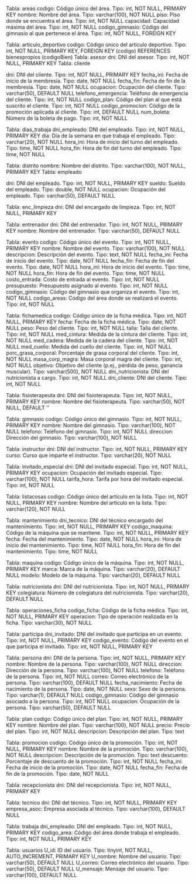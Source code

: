 Tabla: areas
codigo: Código único del área. Tipo: int, NOT NULL, PRIMARY KEY
nombre: Nombre del área. Tipo: varchar(100), NOT NULL
piso: Piso donde se encuentra el área. Tipo: int, NOT NULL
capacidad: Capacidad máxima del área. Tipo: int, NOT NULL
codigo_gimnasio: Código del gimnasio al que pertenece el área. Tipo: int, NOT NULL, FOREIGN KEY

Tabla: articulo_deportivo
codigo: Código único del artículo deportivo. Tipo: int, NOT NULL, PRIMARY KEY, FOREIGN KEY (codigo) REFERENCES bienespropios (codigoBien)
Tabla: asesor
dni: DNI del asesor. Tipo: int, NOT NULL, PRIMARY KEY
Tabla: cliente

dni: DNI del cliente. Tipo: int, NOT NULL, PRIMARY KEY
fecha_ini: Fecha de inicio de la membresía. Tipo: date, NOT NULL
fecha_fin: Fecha de fin de la membresía. Tipo: date, NOT NULL
ocupacion: Ocupación del cliente. Tipo: varchar(50), DEFAULT NULL
telefono_emergencia: Teléfono de emergencia del cliente. Tipo: int, NOT NULL
codigo_plan: Código del plan al que está suscrito el cliente. Tipo: int, NOT NULL
codigo_promocion: Código de la promoción aplicada al cliente. Tipo: int, DEFAULT NULL
num_boleta: Número de la boleta de pago. Tipo: int, NOT NULL

Tabla: dias_trabaja
dni_empleado: DNI del empleado. Tipo: int, NOT NULL, PRIMARY KEY
dia: Día de la semana en que trabaja el empleado. Tipo: varchar(20), NOT NULL
hora_ini: Hora de inicio del turno del empleado. Tipo: time, NOT NULL
hora_fin: Hora de fin del turno del empleado. Tipo: time, NOT NULL

Tabla: distrito
nombre: Nombre del distrito. Tipo: varchar(100), NOT NULL, PRIMARY KEY
Tabla: empleado

dni: DNI del empleado. Tipo: int, NOT NULL, PRIMARY KEY
sueldo: Sueldo del empleado. Tipo: double, NOT NULL
ocupacion: Ocupación del empleado. Tipo: varchar(50), DEFAULT NULL

Tabla: enc_limpieza
dni: DNI del encargado de limpieza. Tipo: int, NOT NULL, PRIMARY KEY

Tabla: entrenador
dni: DNI del entrenador. Tipo: int, NOT NULL, PRIMARY KEY
nombre: Nombre del entrenador. Tipo: varchar(50), DEFAULT NULL

Tabla: evento
codigo: Código único del evento. Tipo: int, NOT NULL, PRIMARY KEY
nombre: Nombre del evento. Tipo: varchar(100), NOT NULL
descripcion: Descripción del evento. Tipo: text, NOT NULL
fecha_ini: Fecha de inicio del evento. Tipo: date, NOT NULL
fecha_fin: Fecha de fin del evento. Tipo: date, NOT NULL
hora_ini: Hora de inicio del evento. Tipo: time, NOT NULL
hora_fin: Hora de fin del evento. Tipo: time, NOT NULL
costo_entrada: Costo de entrada al evento. Tipo: int, NOT NULL
presupuesto: Presupuesto asignado al evento. Tipo: int, NOT NULL
codigo_gimnasio: Código del gimnasio que organiza el evento. Tipo: int, NOT NULL
codigo_areas: Código del área donde se realizará el evento. Tipo: int, NOT NULL

Tabla: fichamedica
codigo: Código único de la ficha médica. Tipo: int, NOT NULL, PRIMARY KEY
fecha: Fecha de la ficha médica. Tipo: date, NOT NULL
peso: Peso del cliente. Tipo: int, NOT NULL
talla: Talla del cliente. Tipo: int, NOT NULL
med_cintura: Medida de la cintura del cliente. Tipo: int, NOT NULL
med_cadera: Medida de la cadera del cliente. Tipo: int, NOT NULL
med_cuello: Medida del cuello del cliente. Tipo: int, NOT NULL
porc_grasa_corporal: Porcentaje de grasa corporal del cliente. Tipo: int, NOT NULL
masa_corp_magra: Masa corporal magra del cliente. Tipo: int, NOT NULL
objetivo: Objetivo del cliente (p.ej., pérdida de peso, ganancia muscular). Tipo: varchar(500), NOT NULL
dni_nutricionista: DNI del nutricionista a cargo. Tipo: int, NOT NULL
dni_cliente: DNI del cliente. Tipo: int, NOT NULL

Tabla: fisioterapeuta
dni: DNI del fisioterapeuta. Tipo: int, NOT NULL, PRIMARY KEY
nombre: Nombre del fisioterapeuta. Tipo: varchar(50), NOT NULL, DEFAULT ''

Tabla: gimnasio
codigo: Código único del gimnasio. Tipo: int, NOT NULL, PRIMARY KEY
nombre: Nombre del gimnasio. Tipo: varchar(100), NOT NULL
telefono: Teléfono del gimnasio. Tipo: int, NOT NULL
direccion: Dirección del gimnasio. Tipo: varchar(100), NOT NULL

Tabla: instructor
dni: DNI del instructor. Tipo: int, NOT NULL, PRIMARY KEY
curso: Curso que imparte el instructor. Tipo: varchar(20), NOT NULL

Tabla: invitado_especial
dni: DNI del invitado especial. Tipo: int, NOT NULL, PRIMARY KEY
ocupacion: Ocupación del invitado especial. Tipo: varchar(100), NOT NULL
tarifa_hora: Tarifa por hora del invitado especial. Tipo: int, NOT NULL

Tabla: listacosas
codigo: Código único del artículo en la lista. Tipo: int, NOT NULL, PRIMARY KEY
nombre: Nombre del artículo en la lista. Tipo: varchar(120), NOT NULL

Tabla: mantenimiento
dni_tecnico: DNI del técnico encargado del mantenimiento. Tipo: int, NOT NULL, PRIMARY KEY
codigo_maquina: Código de la máquina que se mantiene. Tipo: int, NOT NULL, PRIMARY KEY
fecha: Fecha del mantenimiento. Tipo: date, NOT NULL
hora_ini: Hora de inicio del mantenimiento. Tipo: time, NOT NULL
hora_fin: Hora de fin del mantenimiento. Tipo: time, NOT NULL

Tabla: maquina
codigo: Código único de la máquina. Tipo: int, NOT NULL, PRIMARY KEY
marca: Marca de la máquina. Tipo: varchar(20), DEFAULT NULL
modelo: Modelo de la máquina. Tipo: varchar(20), DEFAULT NULL

Tabla: nutricionista
dni: DNI del nutricionista. Tipo: int, NOT NULL, PRIMARY KEY
colegiatura: Número de colegiatura del nutricionista. Tipo: varchar(20), DEFAULT NULL

Tabla: operaciones_ficha
codigo_ficha: Código de la ficha médica. Tipo: int, NOT NULL, PRIMARY KEY
operacion: Tipo de operación realizada en la ficha. Tipo: varchar(30), NOT NULL

Tabla: participa
dni_invitado: DNI del invitado que participa en un evento. Tipo: int, NOT NULL, PRIMARY KEY
codigo_evento: Código del evento en el que participa el invitado. Tipo: int, NOT NULL, PRIMARY KEY

Tabla: persona
dni: DNI de la persona. Tipo: int, NOT NULL, PRIMARY KEY
nombre: Nombre de la persona. Tipo: varchar(100), NOT NULL
direccion: Dirección de la persona. Tipo: varchar(100), NOT NULL
telefono: Teléfono de la persona. Tipo: int, NOT NULL
correo: Correo electrónico de la persona. Tipo: varchar(100), DEFAULT NULL
fecha_nacimiento: Fecha de nacimiento de la persona. Tipo: date, NOT NULL
sexo: Sexo de la persona. Tipo: varchar(1), DEFAULT NULL
codigo_gimnasio: Código del gimnasio asociado a la persona. Tipo: int, NOT NULL
ocupacion: Ocupación de la persona. Tipo: varchar(50), DEFAULT NULL

Tabla: plan
codigo: Código único del plan. Tipo: int, NOT NULL, PRIMARY KEY
nombre: Nombre del plan. Tipo: varchar(100), NOT NULL
precio: Precio del plan. Tipo: int, NOT NULL
descripcion: Descripción del plan. Tipo: text

Tabla: promocion
codigo: Código único de la promoción. Tipo: int, NOT NULL, PRIMARY KEY
nombre: Nombre de la promoción. Tipo: varchar(100), NOT NULL
descripcion: Descripción de la promoción. Tipo: text
descuento: Porcentaje de descuento de la promoción. Tipo: int, NOT NULL
fecha_ini: Fecha de inicio de la promoción. Tipo: date, NOT NULL
fecha_fin: Fecha de fin de la promoción. Tipo: date, NOT NULL

Tabla: recepcionista
dni: DNI del recepcionista. Tipo: int, NOT NULL, PRIMARY KEY

Tabla: tecnico
dni: DNI del técnico. Tipo: int, NOT NULL, PRIMARY KEY
empresa_asoc: Empresa asociada al técnico. Tipo: varchar(100), DEFAULT NULL

Tabla: trabaja
dni_empleado: DNI del empleado. Tipo: int, NOT NULL, PRIMARY KEY
codigo_area: Código del área donde trabaja el empleado. Tipo: int, NOT NULL, PRIMARY KEY

Tabla: usuarios
U_id: ID del usuario. Tipo: tinyint, NOT NULL, AUTO_INCREMENT, PRIMARY KEY
U_nombre: Nombre del usuario. Tipo: varchar(50), DEFAULT NULL
U_correo: Correo electrónico del usuario. Tipo: varchar(50), DEFAULT NULL
U_mensaje: Mensaje del usuario. Tipo: varchar(100), DEFAULT NULL

